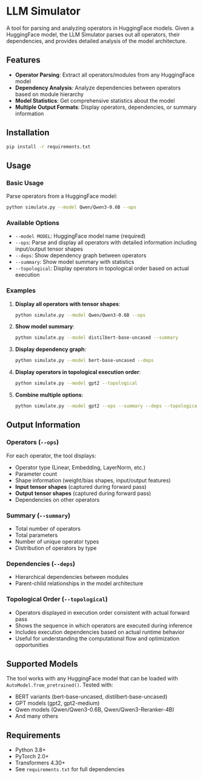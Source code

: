 # LLM Simulator

A tool for parsing and analyzing operators in HuggingFace models. Given a HuggingFace model, the LLM Simulator parses out all operators, their dependencies, and provides detailed analysis of the model architecture.

## Features

- **Operator Parsing**: Extract all operators/modules from any HuggingFace model
- **Dependency Analysis**: Analyze dependencies between operators based on module hierarchy
- **Model Statistics**: Get comprehensive statistics about the model
- **Multiple Output Formats**: Display operators, dependencies, or summary information

## Installation

```bash
pip install -r requirements.txt
```

## Usage

### Basic Usage

Parse operators from a HuggingFace model:

```bash
python simulate.py --model Qwen/Qwen3-0.6B --ops
```

### Available Options

- `--model MODEL`: HuggingFace model name (required)
- `--ops`: Parse and display all operators with detailed information including input/output tensor shapes
- `--deps`: Show dependency graph between operators
- `--summary`: Show model summary with statistics
- `--topological`: Display operators in topological order based on actual execution

### Examples

1. **Display all operators with tensor shapes**:
   ```bash
   python simulate.py --model Qwen/Qwen3-0.6B --ops
   ```

2. **Show model summary**:
   ```bash
   python simulate.py --model distilbert-base-uncased --summary
   ```

3. **Display dependency graph**:
   ```bash
   python simulate.py --model bert-base-uncased --deps
   ```

4. **Display operators in topological execution order**:
   ```bash
   python simulate.py --model gpt2 --topological
   ```

5. **Combine multiple options**:
   ```bash
   python simulate.py --model gpt2 --ops --summary --deps --topological
   ```

## Output Information

### Operators (`--ops`)
For each operator, the tool displays:
- Operator type (Linear, Embedding, LayerNorm, etc.)
- Parameter count
- Shape information (weight/bias shapes, input/output features)
- **Input tensor shapes** (captured during forward pass)
- **Output tensor shapes** (captured during forward pass)
- Dependencies on other operators

### Summary (`--summary`)
- Total number of operators
- Total parameters
- Number of unique operator types
- Distribution of operators by type

### Dependencies (`--deps`)
- Hierarchical dependencies between modules
- Parent-child relationships in the model architecture

### Topological Order (`--topological`)
- Operators displayed in execution order consistent with actual forward pass
- Shows the sequence in which operators are executed during inference
- Includes execution dependencies based on actual runtime behavior
- Useful for understanding the computational flow and optimization opportunities

## Supported Models

The tool works with any HuggingFace model that can be loaded with `AutoModel.from_pretrained()`. Tested with:
- BERT variants (bert-base-uncased, distilbert-base-uncased)
- GPT models (gpt2, gpt2-medium)
- Qwen models (Qwen/Qwen3-0.6B, Qwen/Qwen3-Reranker-4B)
- And many others

## Requirements

- Python 3.8+
- PyTorch 2.0+
- Transformers 4.30+
- See `requirements.txt` for full dependencies
